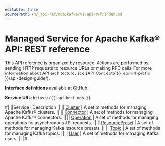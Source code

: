 ```yaml
---
editable: false
sourcePath: en/_api-ref/mdb/kafka/v1/api-ref/index.md
---
```


# Managed Service for Apache Kafka® API: REST reference

This API reference is organized by resource. Actions are performed by sending HTTP requests to resource URLs or making RPC calls. For more information about API architecture, see [API Concepts]({{ api-url-prefix }}/api-design-guide/).

**Interface definitions** available at [GitHub](https://github.com/yandex-cloud/cloudapi/tree/master/yandex/cloud/mdb/kafka/v1).

**Service URL**: `https://{{ api-host-mdb }}`

#|
||Service | Description ||
|| [Cluster](Cluster/index.md) | A set of methods for managing Apache Kafka® clusters. ||
|| [Connector](Connector/index.md) | A set of methods for managing Apache Kafka® connectors. ||
|| [Operation](Operation/index.md) | A set of methods for managing operations for asynchronous API requests. ||
|| [ResourcePreset](ResourcePreset/index.md) | A set of methods for managing Kafka resource presets. ||
|| [Topic](Topic/index.md) | A set of methods for managing Kafka topics. ||
|| [User](User/index.md) | A set of methods for managing Kafka users. ||
|#